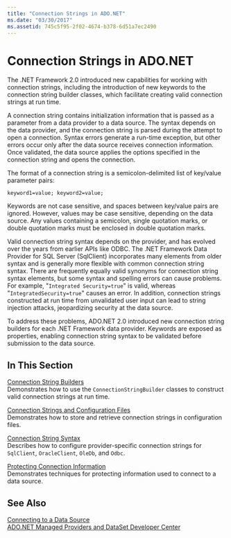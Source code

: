 ```yaml
---
title: "Connection Strings in ADO.NET"
ms.date: "03/30/2017"
ms.assetid: 745c5f95-2f02-4674-b378-6d51a7ec2490
---
```

# Connection Strings in ADO.NET
The .NET Framework 2.0 introduced new capabilities for working with connection strings, including the introduction of new keywords to the connection string builder classes, which facilitate creating valid connection strings at run time.  
  
 A connection string contains initialization information that is passed as a parameter from a data provider to a data source. The syntax depends on the data provider, and the connection string is parsed during the attempt to open a connection. Syntax errors generate a run-time exception, but other errors occur only after the data source receives connection information. Once validated, the data source applies the options specified in the connection string and opens the connection.  
  
 The format of a connection string is a semicolon-delimited list of key/value parameter pairs:  
  
 `keyword1=value; keyword2=value;`  
  
 Keywords are not case sensitive, and spaces between key/value pairs are ignored. However, values may be case sensitive, depending on the data source. Any values containing a semicolon, single quotation marks, or double quotation marks must be enclosed in double quotation marks.  
  
 Valid connection string syntax depends on the provider, and has evolved over the years from earlier APIs like ODBC. The .NET Framework Data Provider for SQL Server (SqlClient) incorporates many elements from older syntax and is generally more flexible with common connection string syntax. There are frequently equally valid synonyms for connection string syntax elements, but some syntax and spelling errors can cause problems. For example, "`Integrated Security=true`" is valid, whereas "`IntegratedSecurity=true`" causes an error. In addition, connection strings constructed at run time from unvalidated user input can lead to string injection attacks, jeopardizing security at the data source.  
  
 To address these problems, ADO.NET 2.0 introduced new connection string builders for each .NET Framework data provider. Keywords are exposed as properties, enabling connection string syntax to be validated before submission to the data source.  
  
## In This Section  
 [Connection String Builders](../../../../docs/framework/data/adonet/connection-string-builders.md)  
 Demonstrates how to use the `ConnectionStringBuilder` classes to construct valid connection strings at run time.  
  
 [Connection Strings and Configuration Files](../../../../docs/framework/data/adonet/connection-strings-and-configuration-files.md)  
 Demonstrates how to store and retrieve connection strings in configuration files.  
  
 [Connection String Syntax](../../../../docs/framework/data/adonet/connection-string-syntax.md)  
 Describes how to configure provider-specific connection strings for `SqlClient`, `OracleClient`, `OleDb`, and `Odbc`.  
  
 [Protecting Connection Information](../../../../docs/framework/data/adonet/protecting-connection-information.md)  
 Demonstrates techniques for protecting information used to connect to a data source.  
  
## See Also  
 [Connecting to a Data Source](/cpp/data/odbc/connecting-to-a-data-source)  
 [ADO.NET Managed Providers and DataSet Developer Center](http://go.microsoft.com/fwlink/?LinkId=217917)
